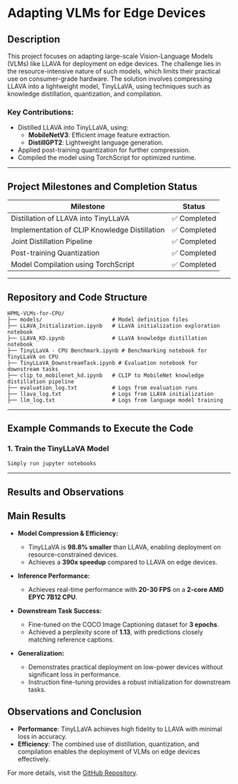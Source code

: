 # Adapting VLMs for Edge Devices

## Description

This project focuses on adapting large-scale Vision-Language Models (VLMs) like LLAVA for deployment on edge devices. The challenge lies in the resource-intensive nature of such models, which limits their practical use on consumer-grade hardware. The solution involves compressing LLAVA into a lightweight model, TinyLLaVA, using techniques such as knowledge distillation, quantization, and compilation.

### Key Contributions:
- Distilled LLAVA into TinyLLaVA, using:
  - **MobileNetV3**: Efficient image feature extraction.
  - **DistillGPT2**: Lightweight language generation.
- Applied post-training quantization for further compression.
- Compiled the model using TorchScript for optimized runtime.

---

## Project Milestones and Completion Status

| **Milestone**                     | **Status**             |
|-----------------------------------|------------------------|
| Distillation of LLAVA into TinyLLaVA | ✅ Completed           |
| Implementation of CLIP Knowledge Distillation | ✅ Completed           |
| Joint Distillation Pipeline       | ✅ Completed           |
| Post-training Quantization        | ✅ Completed           |
| Model Compilation using TorchScript | ✅ Completed           |

---

## Repository and Code Structure


```
HPML-VLMs-for-CPU/
├── models/                      # Model definition files
├── LLAVA_Initialization.ipynb   # LLaVA initialization exploration notebook
├── LLAVA_KD.ipynb               # LLaVA knowledge distillation notebook
├── TinyLLaVA - CPU Benchmark.ipynb # Benchmarking notebook for TinyLLaVA on CPU
├── TinyLLaVA_DownstreamTask.ipynb # Evaluation notebook for downstream tasks
├── clip_to_mobilenet_kd.ipynb   # CLIP to MobileNet knowledge distillation pipeline
├── evaluation_log.txt           # Logs from evaluation runs
├── llava_log.txt                # Logs from LLAVA initialization
├── llm_log.txt                  # Logs from language model training
```

---

## Example Commands to Execute the Code

### 1. Train the TinyLLaVA Model
```bash
Simply run jupyter notebooks
```

---

## Results and Observations

## Main Results

- **Model Compression & Efficiency:**
  - TinyLLaVA is **98.8% smaller** than LLAVA, enabling deployment on resource-constrained devices.
  - Achieves a **390x speedup** compared to LLAVA on edge devices.

- **Inference Performance:**
  - Achieves real-time performance with **20-30 FPS** on a **2-core AMD EPYC 7B12 CPU**.

- **Downstream Task Success:**
  - Fine-tuned on the COCO Image Captioning dataset for **3 epochs**.
  - Achieved a perplexity score of **1.13**, with predictions closely matching reference captions.

- **Generalization:**
  - Demonstrates practical deployment on low-power devices without significant loss in performance.
  - Instruction fine-tuning provides a robust initialization for downstream tasks.

## Observations and Conclusion
- **Performance**: TinyLLaVA achieves high fidelity to LLAVA with minimal loss in accuracy.
- **Efficiency**: The combined use of distillation, quantization, and compilation enables the deployment of VLMs on edge devices effectively.

For more details, visit the [GitHub Repository](https://github.com/Akshath-Mahajan/HPML-VLMs-for-CPU).

